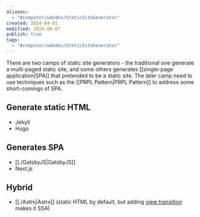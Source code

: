 ```yaml
---
aliases:
  - "#computer/webdev/StaticSiteGenerator"
created: 2024-04-01
modified: 2024-04-07
publish: true
tags:
  - "#computer/webdev/StaticSiteGenerator"
---
```


There are two camps of static site generators - the traditional one generate a multi-paged static site, and some others generates [[single-page application|SPA]] that pretended to be a static site. The later camp need to use techniques such as the [[PRPL Pattern|PRPL Pattern]] to address some short-comings of SPA.

## Generate static HTML
- Jekyll
- Hugo

## Generates SPA
- [[./GatsbyJS|GatsbyJS]]
- Next.js

## Hybrid
- [[./Astro|Astro]] (static HTML by default, but adding [view transition](https://docs.astro.build/en/guides/view-transitions) makes it SSA)